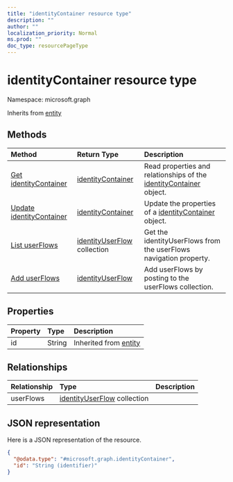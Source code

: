 ```yaml
---
title: "identityContainer resource type"
description: ""
author: ""
localization_priority: Normal
ms.prod: ""
doc_type: resourcePageType
---
```


# identityContainer resource type


Namespace: microsoft.graph




Inherits from [entity](../resources/entity.md)

## Methods
|Method|Return Type|Description|
|:---|:---|:---|
|[Get identityContainer](../api/identitycontainer-get.md)|[identityContainer](../resources/identitycontainer.md)|Read properties and relationships of the [identityContainer](../resources/identitycontainer.md) object.|
|[Update identityContainer](../api/identitycontainer-update.md)|[identityContainer](../resources/identitycontainer.md)|Update the properties of a [identityContainer](../resources/identitycontainer.md) object.|
|[List userFlows](../api/identitycontainer-list-userflows.md)|[identityUserFlow](../resources/identityuserflow.md) collection|Get the identityUserFlows from the userFlows navigation property.|
|[Add userFlows](../api/identitycontainer-post-userflows.md)|[identityUserFlow](../resources/identityuserflow.md)|Add userFlows by posting to the userFlows collection.|

## Properties
|Property|Type|Description|
|:---|:---|:---|
|id|String| Inherited from [entity](../resources/entity.md)|

## Relationships
|Relationship|Type|Description|
|:---|:---|:---|
|userFlows|[identityUserFlow](../resources/identityuserflow.md) collection||

## JSON representation
Here is a JSON representation of the resource.
<!-- {
  "blockType": "resource",
  "keyProperty": "id",
  "@odata.type": "microsoft.graph.identityContainer",
  "baseType": "microsoft.graph.entity",
  "openType": false
}
-->
``` json
{
  "@odata.type": "#microsoft.graph.identityContainer",
  "id": "String (identifier)"
}
```

